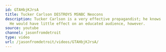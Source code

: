 ```yaml
---
id: GTAHbjKJrsA
title: Tucker Carlson DESTROYS MSNBC Neocons
description: Tucker Carlson is a very effective propagandist; he knows his audience.
  He would have little effect on an educated audience, however.
source: youtube
channel: jasonfromdetroit
type: video
url: /jasonfromdetroit/videos/GTAHbjKJrsA/
---
```

